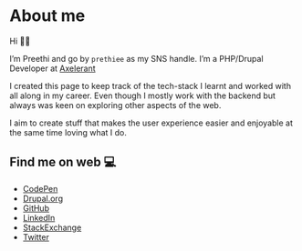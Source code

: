 # About me

Hi :raising_hand_woman:

I’m Preethi and go by `prethiee` as my SNS handle. I’m a PHP/Drupal Developer at [Axelerant](https://www.axelerant.com/)

I created this page to keep track of the tech-stack I learnt and worked with all along in my career. Even though I mostly work with the backend but always was keen on exploring other aspects of the web.

I aim to create stuff that makes the user experience easier and enjoyable at the same time loving what I do.

## Find me on web :computer:
* [CodePen](https://codepen.io/prethiee)
* [Drupal.org](https://www.drupal.org/u/prethiee)
* [GitHub](https://github.com/prethiee)
* [LinkedIn](https://www.linkedin.com/in/prethiee/)
* [StackExchange](https://drupal.stackexchange.com/users/94094/prethiee?tab=profile)
* [Twitter](https://github.com/prethiee)
